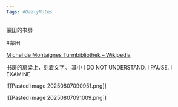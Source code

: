 ```yaml
---
Tags: #DailyNotes 
---
```


蒙田的书房

#蒙田

[Michel de Montaignes Turmbibliothek – Wikipedia](https://de.wikipedia.org/wiki/Michel_de_Montaignes_Turmbibliothek#Inschriften_auf_den_Deckenbalken)

书房的房梁上，刻着文字。
其中 I DO NOT UNDERSTAND. I PAUSE. I EXAMINE.

![[Pasted image 20250807090951.png]]

![[Pasted image 20250807091009.png]]


